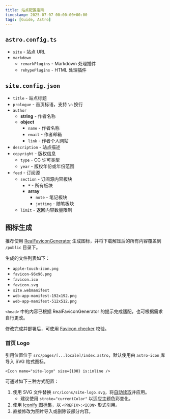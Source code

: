 ```yaml
---
title: 站点配置指南
timestamp: 2025-07-07 00:00:00+00:00
tags: [Guide, Astro]
---
```


## `astro.config.ts`

- `site` - 站点 URL
- `markdown`
    - `remarkPlugins` - Markdown 处理插件
    - `rehypePlugins` - HTML 处理插件

## `site.config.json`

- `title` - 站点标题
- `prologue` - 首页标语，支持 `\n` 换行
- `author`
    - **string** - 作者名称
    - **object**
        - `name` - 作者名称
        - `email` - 作者邮箱
        - `link` - 作者个人网站
- `description` - 站点描述
- `copyright` - 版权信息
    - `type` - CC 许可类型
    - `year` - 版权年份或年份范围
- `feed` - 订阅源
    - `section` - 订阅源内容板块
        - **`*`** - 所有板块
        - **array**
            - `note` - 笔记板块
            - `jotting` - 随笔板块
    - `limit` - 返回内容数量限制

## 图标生成

推荐使用 [RealFaviconGenerator](https://realfavicongenerator.net/) 生成图标，并将下载解压后的所有内容覆盖到 `/public` 目录下。

生成的文件列表如下：

- `apple-touch-icon.png`
- `favicon-96x96.png`
- `favicon.ico`
- `favicon.svg`
- `site.webmanifest`
- `web-app-manifest-192x192.png`
- `web-app-manifest-512x512.png`

`<head>` 中的内容已根据 RealFaviconGenerator 的提示完成适配，也可根据需求自行更改。

修改完成并部署后，可使用 [Favicon checker](https://realfavicongenerator.net/favicon-checker) 校验。

### 首页 Logo

引用位置位于 `src/pages/[...locale]/index.astro`，默认使用由 `astro-icon` 库导入 SVG 格式图标。

```astro
<Icon name="site-logo" size={100} is:inline />
```

可通过如下三种方式配置：

1. 使用 SVG 文件替换 `src/icons/site-logo.svg`，将[自动读取](https://www.astroicon.dev/guides/customization/#local-icons)并应用。
    - 建议使用 `stroke="currentColor"` 以适应主题色彩变化。
2. 使用 [Iconify 图标集](https://www.astroicon.dev/guides/customization/#open-source-icon-sets)，以 `<PREFIX>:<ICON>` 形式引用。
3. 直接修改为图片导入或删除该部分内容。

